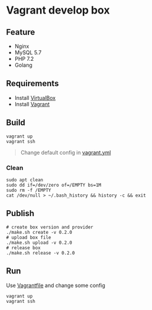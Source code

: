 Vagrant develop box
===================

Feature
-------

* Nginx
* MySQL 5.7
* PHP 7.2
* Golang

Requirements
------------

* Install [VirtualBox][1]
* Install [Vagrant][2]

Build
-----

```shell
vagrant up
vagrant ssh
```

> Change default config in [vagrant.yml][3] 

### Clean

```shell
sudo apt clean
sudo dd if=/dev/zero of=/EMPTY bs=1M
sudo rm -f /EMPTY
cat /dev/null > ~/.bash_history && history -c && exit
```

Publish
-------

```shell
# create box version and provider
./make.sh create -v 0.2.0
# upload box file
./make.sh upload -v 0.2.0
# release box
./make.sh release -v 0.2.0
```

Run
----

Use [Vagrantfile][4] and change some config

```shell
vagrant up
vagrant ssh
```

[1]: https://www.virtualbox.org/wiki/Downloads
[2]: http://www.vagrantup.com/downloads
[3]: https://github.com/lostsnow/vagrant-dev-box/blob/master/playbooks/vagrant.yml
[4]: https://github.com/lostsnow/vagrant-dev-box/blob/master/build/Vagrantfile
